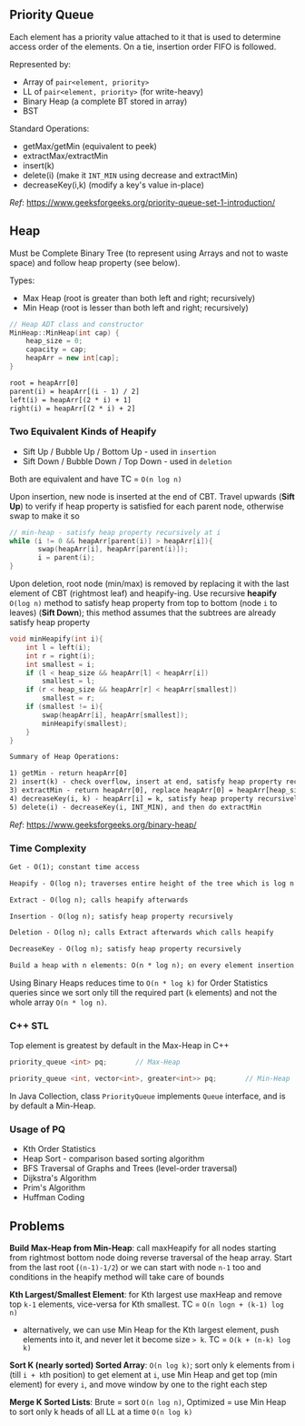 ## Priority Queue
Each element has a priority value attached to it that is used to determine access order of the elements. On a tie, insertion order FIFO is followed.

Represented by:
- Array of `pair<element, priority>`
- LL of `pair<element, priority>` (for write-heavy)
- Binary Heap (a complete BT stored in array)
- BST

Standard Operations:
- getMax/getMin (equivalent to peek)
- extractMax/extractMin
- insert(k)
- delete(i) (make it `INT_MIN` using decrease and extractMin)
- decreaseKey(i,k) (modify a key's value in-place)

_Ref_: https://www.geeksforgeeks.org/priority-queue-set-1-introduction/

## Heap
Must be Complete Binary Tree (to represent using Arrays and not to waste space) and follow heap property (see below).

Types: 
- Max Heap (root is greater than both left and right; recursively)
- Min Heap (root is lesser than both left and right; recursively)

```cpp
// Heap ADT class and constructor
MinHeap::MinHeap(int cap) { 
    heap_size = 0; 
    capacity = cap; 
    heapArr = new int[cap]; 
}
```

```txt
root = heapArr[0]
parent(i) = heapArr[(i - 1) / 2]
left(i) = heapArr[(2 * i) + 1]
right(i) = heapArr[(2 * i) + 2]
```

### Two Equivalent Kinds of Heapify
- Sift Up / Bubble Up / Bottom Up - used in `insertion`
- Sift Down / Bubble Down / Top Down - used in `deletion`

Both are equivalent and have TC = `O(n log n)`

Upon insertion, new node is inserted at the end of CBT. Travel upwards (**Sift Up**) to verify if heap property is satisfied for each parent node, otherwise swap to make it so
```cpp
// min-heap - satisfy heap property recursively at i
while (i != 0 && heapArr[parent(i)] > heapArr[i]){
       swap(heapArr[i], heapArr[parent(i)]);
       i = parent(i);
}
```

Upon deletion, root node (min/max) is removed by replacing it with the last element of CBT (rightmost leaf) and heapify-ing. Use recursive **heapify** `O(log n)` method to satisfy heap property from top to bottom (node `i` to leaves) (**Sift Down**); this method assumes that the subtrees are already satisfy heap property
```cpp
void minHeapify(int i){
    int l = left(i);
    int r = right(i);
    int smallest = i;
    if (l < heap_size && heapArr[l] < heapArr[i])
        smallest = l;
    if (r < heap_size && heapArr[r] < heapArr[smallest])
        smallest = r;
    if (smallest != i){
        swap(heapArr[i], heapArr[smallest]);
        minHeapify(smallest);
    }
}
```

```txt
Summary of Heap Operations:

1) getMin - return heapArr[0]
2) insert(k) - check overflow, insert at end, satisfy heap property recursively at i
3) extractMin - return heapArr[0], replace heapArr[0] = heapArr[heap_size - 1], heapify at 0
4) decreaseKey(i, k) - heapArr[i] = k, satisfy heap property recursively at i (assumed that k is less than heapArr[i])
5) delete(i) - decreaseKey(i, INT_MIN), and then do extractMin
```

_Ref_: https://www.geeksforgeeks.org/binary-heap/

### Time Complexity
```txt
Get - O(1); constant time access

Heapify - O(log n); traverses entire height of the tree which is log n

Extract - O(log n); calls heapify afterwards

Insertion - O(log n); satisfy heap property recursively

Deletion - O(log n); calls Extract afterwards which calls heapify

DecreaseKey - O(log n); satisfy heap property recursively

Build a heap with n elements: O(n * log n); on every element insertion there will be a heapify
```

Using Binary Heaps reduces time to `O(n * log k)` for Order Statistics queries since we sort only till the required part (`k` elements) and not the whole array `O(n * log n)`.

### C++ STL
Top element is greatest by default in the Max-Heap in C++
```cpp
priority_queue <int> pq;       // Max-Heap

priority_queue <int, vector<int>, greater<int>> pq;       // Min-Heap
```

In Java Collection, class `PriorityQueue` implements `Queue` interface, and is by default a Min-Heap.

### Usage of PQ
- Kth Order Statistics
- Heap Sort - comparison based sorting algorithm
- BFS Traversal of Graphs and Trees (level-order traversal)
- Dijkstra's Algorithm
- Prim's Algorithm
- Huffman Coding

## Problems
**Build Max-Heap from Min-Heap**: call maxHeapify for all nodes starting from rightmost bottom node doing reverse traversal of the heap array. Start from the last root (`(n-1)-1/2`) or we can start with node `n-1` too and conditions in the heapify method will take care of bounds

**Kth Largest/Smallest Element**: for Kth largest use maxHeap and remove top `k-1` elements, vice-versa for Kth smallest. TC = `O(n logn + (k-1) log n)`
  - alternatively, we can use Min Heap for the Kth largest element, push elements into it, and never let it become size `> k`. TC = `O(k + (n-k) log k)`

**Sort K (nearly sorted) Sorted Array**: `O(n log k)`; sort only k elements from i (till `i + k`th position) to get element at `i`, use Min Heap and get top (min element) for every `i`, and move window by one to the right each step

**Merge K Sorted Lists**: Brute = sort `O(n log n)`, Optimized = use Min Heap to sort only k heads of all LL at a time `O(n log k)`
